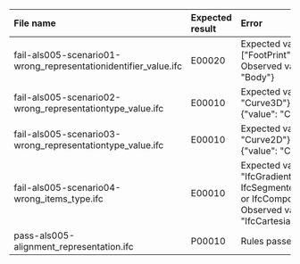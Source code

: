 | File name                                                       | Expected result | Error                                                                                                                                                           | Description |
|:----------------------------------------------------------------|:----------------|:----------------------------------------------------------------------------------------------------------------------------------------------------------------|:------------|
| fail-als005-scenario01-wrong_representationidentifier_value.ifc | E00020          | Expected value: {"OneOf": ["FootPrint", "Axis"]}. Observed value: {"value": "Body"}                                                                             |             |
| fail-als005-scenario02-wrong_representationtype_value.ifc       | E00010          | Expected value: {"value": "Curve3D"}. Observed value: {"value": "Curve2D"}                                                                                      |             |
| fail-als005-scenario03-wrong_representationtype_value.ifc       | E00010          | Expected value: {"value": "Curve2D"}. Observed value: {"value": "Curve3D"}                                                                                      |             |
| fail-als005-scenario04-wrong_items_type.ifc                     | E00010          | Expected value: {"value": "IfcGradientCurve or IfcSegmentedReferenceCurve or IfcCompositeCurve or ..."}. Observed value: {"instance": "IfcCartesianPoint"}. |             |
| pass-als005-alignment_representation.ifc                        | P00010          | Rules passed                                                                                                                                                    |             |